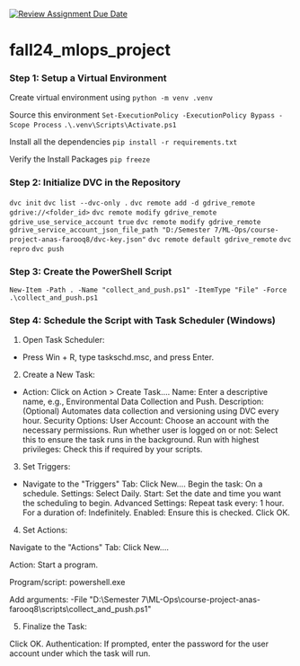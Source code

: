 [![Review Assignment Due Date](https://classroom.github.com/assets/deadline-readme-button-22041afd0340ce965d47ae6ef1cefeee28c7c493a6346c4f15d667ab976d596c.svg)](https://classroom.github.com/a/h2zn46__)

# fall24_mlops_project

### Step 1: Setup a Virtual Environment

Create virtual environment using
`python -m venv .venv`

Source this environment
`Set-ExecutionPolicy -ExecutionPolicy Bypass -Scope Process`
`.\.venv\Scripts\Activate.ps1`

Install all the dependencies
`pip install -r requirements.txt`

Verify the Install Packages
`pip freeze`

### Step 2: Initialize DVC in the Repository

`dvc init`
`dvc list --dvc-only .`
`dvc remote add -d gdrive_remote gdrive://<folder_id>`
`dvc remote modify gdrive_remote gdrive_use_service_account true`
`dvc remote modify gdrive_remote gdrive_service_account_json_file_path "D:/Semester 7/ML-Ops/course-project-anas-farooq8/dvc-key.json"`
`dvc remote default gdrive_remote`
`dvc repro`
`dvc push`

### Step 3: Create the PowerShell Script

`New-Item -Path . -Name "collect_and_push.ps1" -ItemType "File" -Force`
`.\collect_and_push.ps1`

### Step 4: Schedule the Script with Task Scheduler (Windows)

1. Open Task Scheduler:

- Press Win + R, type taskschd.msc, and press Enter.

2. Create a New Task:

- Action: Click on Action > Create Task....
  Name: Enter a descriptive name, e.g., Environmental Data Collection and Push.
  Description: (Optional) Automates data collection and versioning using DVC every hour.
  Security Options:
  User Account: Choose an account with the necessary permissions.
  Run whether user is logged on or not: Select this to ensure the task runs in the background.
  Run with highest privileges: Check this if required by your scripts.

3. Set Triggers:

- Navigate to the "Triggers" Tab:
  Click New....
  Begin the task: On a schedule.
  Settings: Select Daily.
  Start: Set the date and time you want the scheduling to begin.
  Advanced Settings:
  Repeat task every: 1 hour.
  For a duration of: Indefinitely.
  Enabled: Ensure this is checked.
  Click OK.

4. Set Actions:

Navigate to the "Actions" Tab:
Click New....

Action: Start a program.

Program/script: powershell.exe

Add arguments:
-File "D:\Semester 7\ML-Ops\course-project-anas-farooq8\scripts\collect_and_push.ps1"

5. Finalize the Task:

Click OK.
Authentication: If prompted, enter the password for the user account under which the task will run.
